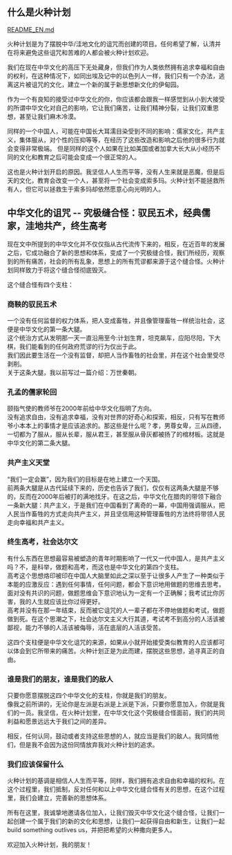 ## 什么是火种计划

[README_EN.md](https://github.com/AllSparkProject/AllSpark/blob/main/README_EN.md)

火种计划是为了摆脱中华/洼地文化的诅咒而创建的项目。任何希望了解，认清并在将来避免这些诅咒和苦难的人都会被火种计划欢迎。

我们在现在中华文化的高压下无处藏身，但我们作为人类依然拥有追求幸福和自由的权利，在这种情况下，如同出埃及记中的以色列人一样，我们只有一个办法，逃离这片被诅咒的文化，建立一个新的属于新思想新文化的伊甸园。

作为一个有良知的接受过中华文化的你，你应该都会跟我一样感觉到从小到大接受的所谓中华文化对自己的影响，它让我们痛苦，让我们精神分裂，让我们双重思想，甚至让我们麻木冷漠。

同样的一个中国人，可能在中国长大耳濡目染受到不同的影响：儒家文化，共产主义，集体服从，对个性的压抑等等，在经历了这些改造和影响之后他的很多行为就会变得非常极端。 但是同样的这个人如果在比如美国或者加拿大长大从小经历不同的文化和教育之后可能会变成一个很正常的人。

这也是火种计划开启的原因。我坚信人人生而平等，没有人生来就是恶魔，但是后天的文化，教育会改变一个人，甚至将一个社会变成索多玛。火种计划不能拯救所有人，但它可以拯救生于索多玛却依然愿意心向光明的人。

## 中华文化的诅咒 -- 究极缝合怪：驭民五术，经典儒家，洼地共产，终生高考

现在文中所提到的中华文化并不仅仅指从古代流传下来的，相反，在近百年的发展之后，它成功融合了新的思想和体系，变成了一个究极缝合怪，我们所经历，观察到的所有痛苦，社会的所有乱象，思想上的所有荒谬都来源于这个缝合怪。火种计划同样致力于将这个缝合怪彻底毁灭。

这个缝合怪有四个支柱：

### 商鞅的驭民五术
一个没有任何监督的权力体系，把人变成畜牲，并且像管理畜牲一样统治社会，这便是中华文化的第一条大腿。  
这个统治方式从发明那一天一直沿用至今:计划生育，坦克飙车，应阳尽阳，下大棋，我们能看到的任何政府荒谬的行为仅出于此。  
我们因此要生活在一个没有监督，却把人当作畜牲的社会里，并在这个社会里受尽剥削。  
关于这条大腿，我以前写过一篇介绍：万世秦朝。

### 孔孟的儒家轮回
颐指气使的教师爷在2000年前给中华文化指明了方向。  
没有追求自由，没有追求幸福，没有对世界的好奇心和探索，相反，只有写在教师爷小本本上的事情才是应该追求的。那这些是什么呢？孝，男尊女卑，三从四德，一切都为了服从，服从长辈，服从君王，甚至服从骨灰都被扬了的棺材板。这就是中华文化的第二条大腿。

### 共产主义天堂
“我们一定会赢”，因为我们的目标是在地上建立一个天国。  
前两条大腿是从古代延续下来的，历史也告诉了我们，仅仅有这两条大腿是不够的，反而在2000年后被打的满地找牙。在这之后，中华文化在腊肉的带领下融合一条新大腿：共产主义，于是我们在中国看到了离奇的一幕，中国用强调服从，把人民当作畜牲的方式走向共产主义，并且坚信用这种管理畜牲的方法终将带领人民走向幸福和共产主义。

### 终生高考，社会达尔文
有什么东西在思想最容易被塑造的青年时期影响了一代又一代中国人，是共产主义吗？不，是科举，做题和高考，而这也是中华文化的第四个支柱。  
高考这个思想烙印被印在中国人大脑里如此之深以至于让很多人产生了一种类似于本能的应激反应：遇到任何事情，任何问题，都会下意识地用做题的思维去思考。  
面对没有共识的问题，做题思维会下意识地认为一定有一个正确解；我考试比你厉害，我的人生就应该比你过得更好。  
高考并没有在那一年结束，反而被它诅咒的人一辈子都在不停地做题和考试，做题做到死。在这个思潮之下，社会达尔文主义大行其道，考试考不到高分的人活该被鄙视，能力不够的人活该被侮辱，活在底层的人活该受苦。

这四个支柱便是中华文化诅咒的来源，如果从小就开始接受类似教育的人应该都可以体会到它所带来的痛苦。火种计划正是为此而建，摆脱这些思想，追寻真正的自由。

### 谁是我们的朋友，谁是我们的敌人
只要你愿意摆脱这四个中华文化的支柱，你就是我们的朋友。  
像我之前所讲的，无论你是左派是右派是上派是下派，只要你愿意加入，你就是我们的一员。我坚信，在火种计划里，在中华文化这个究极缝合怪面前，我们的共同利益和愿景远远大于我们之间的差异。

相反，任何认同，鼓动或者支持这些思想的人，就应当是我们的敌人。我同情他们，但是我不会因为这份同情放弃我对火种计划的追求。

### 我们应该保留什么
火种计划的基调是相信人人生而平等，同样，我们拥有追求自由和幸福的权利。在这个过程里，我们抵制，反对任何和以上中华文化缝合怪有关的思想，在这个过程里，我们会建立，完善新的思想体系。

所有在这里，我诚挚地邀请各位加入，让我们毁灭中华文化这个缝合怪，让我们一起创建一个属于我们的新的文化和思想，让我们一起获得自由和新生，让我们一起build something outlives us，并把把希望的火种撒向更多人。

欢迎加入火种计划，我的朋友！
